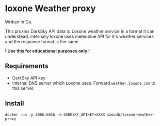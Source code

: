 # loxone Weather proxy 

Written in Go.

This proxies DarkSky API data to Loxone weather service in a format it can understead.
Internally loxone uses meteoblue API for it's weather services and the response format is the same.

**! Use this for educational purposes only !**

## Requirements

- DarkSky API key
- Internal DNS server which Loxone uses. Forward `weather.loxone.com` to this server.

## Install

```.env
docker run -p 6066:6066 -e DARKSKY_APIKEY=XXXX samvdb/loxone-weather-proxy
```

